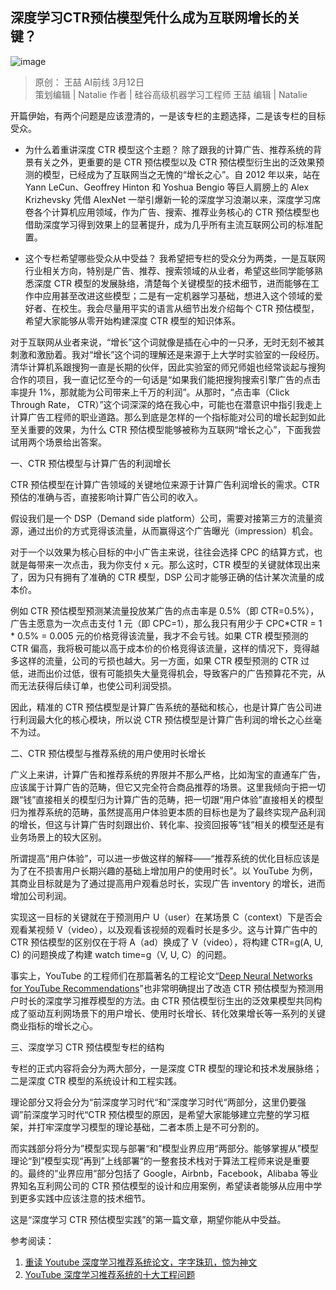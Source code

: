 ## 深度学习CTR预估模型凭什么成为互联网增长的关键？

![image](https://majia29.github.io/mp2html/images/mp-20190312-sdxxctry-00.png)  

> 原创： 王喆  AI前线  3月12日  
> 策划编辑 | Natalie
> 作者 | 硅谷高级机器学习工程师 王喆
> 编辑 | Natalie

开篇伊始，有两个问题是应该澄清的，一是该专栏的主题选择，二是该专栏的目标受众。

* 为什么着重讲深度 CTR 模型这个主题？ 除了跟我的计算广告、推荐系统的背景有关之外，更重要的是 CTR 预估模型以及 CTR 预估模型衍生出的泛效果预测的模型，已经成为了互联网当之无愧的“增长之心”。自 2012 年以来，站在 Yann LeCun、Geoffrey Hinton 和 Yoshua Bengio 等巨人肩膀上的 Alex Krizhevsky 凭借 AlexNet 一举引爆新一轮的深度学习浪潮以来，深度学习席卷各个计算机应用领域，作为广告、搜索、推荐业务核心的 CTR 预估模型也借助深度学习得到效果上的显著提升，成为几乎所有主流互联网公司的标准配置。

* 这个专栏希望哪些受众从中受益？ 我希望把专栏的受众分为两类，一是互联网行业相关方向，特别是广告、推荐、搜索领域的从业者，希望这些同学能够熟悉深度 CTR 模型的发展脉络，清楚每个关键模型的技术细节，进而能够在工作中应用甚至改进这些模型；二是有一定机器学习基础，想进入这个领域的爱好者、在校生。我会尽量用平实的语言从细节出发介绍每个 CTR 预估模型，希望大家能够从零开始构建深度 CTR 模型的知识体系。

对于互联网从业者来说，“增长”这个词就像是插在心中的一只矛，无时无刻不被其刺激和激励着。我对“增长”这个词的理解还是来源于上大学时实验室的一段经历。清华计算机系跟搜狗一直是长期的伙伴，因此实验室的师兄师姐也经常谈起与搜狗合作的项目，我一直记忆至今的一句话是“如果我们能把搜狗搜索引擎广告的点击率提升 1%，那就能为公司带来上千万的利润”。从那时，“点击率（Click Through Rate， CTR）”这个词深深的烙在我心中，可能也在潜意识中指引我走上计算广告工程师的职业道路。那么到底是怎样的一个指标能对公司的增长起到如此至关重要的效果，为什么 CTR 预估模型能够被称为互联网“增长之心”，下面我尝试用两个场景给出答案。

一、CTR 预估模型与计算广告的利润增长

CTR 预估模型在计算广告领域的关键地位来源于计算广告利润增长的需求。CTR 预估的准确与否，直接影响计算广告公司的收入。

假设我们是一个 DSP（Demand side platform）公司，需要对接第三方的流量资源，通过出价的方式竞得该流量，从而赢得这个广告曝光（impression）机会。

对于一个以效果为核心目标的中小广告主来说，往往会选择 CPC 的结算方式，也就是每带来一次点击，我为你支付 x 元。那么这时，CTR 模型的关键就体现出来了，因为只有拥有了准确的 CTR 模型，DSP 公司才能够正确的估计某次流量的成本价。

例如 CTR 预估模型预测某流量投放某广告的点击率是 0.5%（即 CTR=0.5%），广告主愿意为一次点击支付 1 元（即 CPC=1），那么我只有用少于 CPC*CTR = 1 * 0.5% = 0.005 元的价格竞得该流量，我才不会亏钱。如果 CTR 模型预测的 CTR 偏高，我将极可能以高于成本价的价格竞得该流量，这样的情况下，竞得越多这样的流量，公司的亏损也越大。另一方面，如果 CTR 模型预测的 CTR 过低，进而出价过低，很有可能损失大量竞得机会，导致客户的广告预算花不完，从而无法获得后续订单，也使公司利润受损。

因此，精准的 CTR 预估模型是计算广告系统的基础和核心，也是计算广告公司进行利润最大化的核心模块，所以说 CTR 预估模型是计算广告利润的增长之心丝毫不为过。

二、CTR 预估模型与推荐系统的用户使用时长增长

广义上来讲，计算广告和推荐系统的界限并不那么严格，比如淘宝的直通车广告，应该属于计算广告的范畴，但它又完全符合商品推荐的场景。这里我倾向于把一切跟“钱”直接相关的模型归为计算广告的范畴，把一切跟“用户体验”直接相关的模型归为推荐系统的范畴，虽然提高用户体验更本质的目标也是为了最终实现产品利润的增长，但这与计算广告时刻跟出价、转化率、投资回报等“钱”相关的模型还是有业务场景上的较大区别。

所谓提高“用户体验”，可以进一步做这样的解释——“推荐系统的优化目标应该是为了在不损害用户长期兴趣的基础上增加用户的使用时长”。以 YouTube 为例，其商业目标就是为了通过提高用户观看总时长，实现广告 inventory 的增长，进而增加公司利润。

实现这一目标的关键就在于预测用户 U（user）在某场景 C（context）下是否会观看某视频 V（video），以及观看该视频的观看时长是多少。这与计算广告中的 CTR 预估模型的区别仅在于将 A（ad）换成了 V（video），将构建 CTR=g(A, U, C) 的问题换成了构建 watch time=g（V, U, C）的问题。

事实上，YouTube 的工程师们在那篇著名的工程论文“[Deep Neural Networks for YouTube Recommendations][1]”也非常明确提出了改造 CTR 预估模型为预测用户时长的深度学习推荐模型的方法。由 CTR 预估模型衍生出的泛效果模型共同构成了驱动互利网场景下的用户增长、使用时长增长、转化效果增长等一系列的关键商业指标的增长之心。

三、深度学习 CTR 预估模型专栏的结构

专栏的正式内容将会分为两大部分，一是深度 CTR 模型的理论和技术发展脉络；二是深度 CTR 模型的系统设计和工程实践。

理论部分又将会分为“前深度学习时代“和”深度学习时代“两部分，这里仍要强调”前深度学习时代“CTR 预估模型的原因，是希望大家能够建立完整的学习框架，并打牢深度学习模型的理论基础，二者本质上是不可分割的。

而实践部分将分为”模型实现与部署“和”模型业界应用“两部分。能够掌握从”模型理论“到”模型实现“再到”上线部署“的一整套技术栈对于算法工程师来说是重要的。最终的”业界应用”部分包括了 Google，Airbnb，Facebook，Alibaba 等业界知名互利网公司的 CTR 预估模型的设计和应用案例，希望读者能够从应用中学到更多实践中应该注意的技术细节。

这是“深度学习 CTR 预估模型实践”的第一篇文章，期望你能从中受益。

参考阅读：

1. [重读 Youtube 深度学习推荐系统论文，字字珠玑，惊为神文][1]
2. [YouTube 深度学习推荐系统的十大工程问题][2]

[1]: mp-20190106-cdyoutube
[2]: https://mp.weixin.qq.com/s?__biz=MzU1NDA4NjU2MA==&mid=2247494791&idx=2&sn=643df72a5116807136e07a82db83b9cd&chksm=fbea5548cc9ddc5e07baffe20d23003227371c9a8f2dd515e60345a9f1775d079082bcbf2976&scene=21#wechat_redirect
